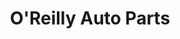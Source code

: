 ---
title: "O'Reilly Auto Parts"
url: /phoenix/oreilly-auto-parts-west-mcdowell-road/
shop: Autoteile
---